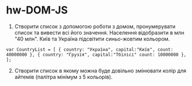 # hw-DOM-JS
>
1. Створити список з допомогою роботи з домом, пронумерувати список та вивести всі його значення. 
Населення відобразити в млн "40 млн". Київ та Україна підсвітити синьо-жовтим кольором.
>
`var CountryList = [
    {
    country: "Україна",
    capital:"Київ",
    count: 40000000
    },
    {
    country: "Грузія",
    capital:"Тбілісі"
    count: 10000000
    },
];
`
>
2. Створити список в якому можна буде довільно змінювати колір для айтемів (палітра мінімум з 5 кольорів).
